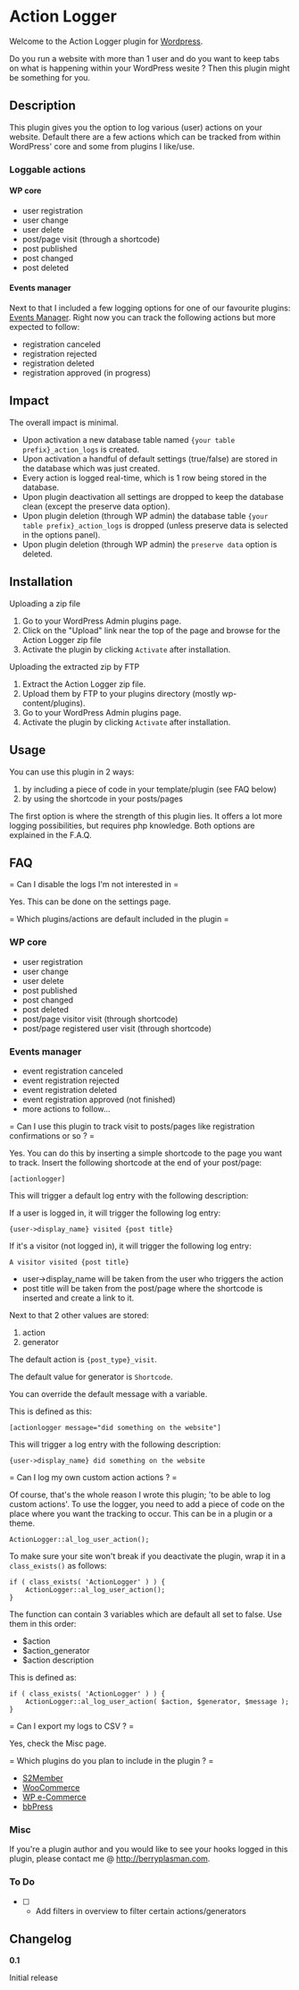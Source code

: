 # Action Logger

Welcome to the Action Logger plugin for [Wordpress](http://wordpress.org). 

Do you run a website with more than 1 user and do you want to keep tabs on what is happening within your WordPress wesite ? Then this plugin might be something for you.

## Description 

This plugin gives you the option to log various (user) actions on your website. Default there are a few actions which can be tracked from within WordPress' core and some from plugins I like/use.

### Loggable actions

#### WP core
* user registration
* user change
* user delete
* post/page visit (through a shortcode)
* post published
* post changed
* post deleted

#### Events manager
Next to that I included a few logging options for one of our favourite plugins: [Events Manager](http://wp-events-plugin.com/). Right now you can track the following actions but more expected to follow:
* registration canceled
* registration rejected
* registration deleted
* registration approved (in progress)

## Impact

The overall impact is minimal.

* Upon activation a new database table named `{your table prefix}_action_logs` is created.
* Upon activation a handful of default settings (true/false) are stored in the database which was just created.
* Every action is logged real-time, which is 1 row being stored in the database.
* Upon plugin deactivation all settings are dropped to keep the database clean (except the preserve data option).
* Upon plugin deletion (through WP admin) the database table `{your table prefix}_action_logs` is dropped (unless preserve data is selected in the options panel).
* Upon plugin deletion (through WP admin) the `preserve data` option is deleted.

## Installation

Uploading a zip file
1. Go to your WordPress Admin plugins page.
1. Click on the "Upload" link near the top of the page and browse for the Action Logger zip file
1. Activate the plugin by clicking `Activate` after installation.

Uploading the extracted zip by FTP
1. Extract the Action Logger zip file.
1. Upload them by FTP to your plugins directory (mostly wp-content/plugins).
1. Go to your WordPress Admin plugins page.
1. Activate the plugin by clicking `Activate` after installation.


## Usage

You can use this plugin in 2 ways:
1. by including a piece of code in your template/plugin (see FAQ below)
1. by using the shortcode in your posts/pages

The first option is where the strength of this plugin lies. It offers a lot more logging possibilities, but requires php knowledge.
Both options are explained in the F.A.Q.

## FAQ

= Can I disable the logs I'm not interested in =

Yes. This can be done on the settings page.

= Which plugins/actions are default included in the plugin =

### WP core
* user registration
* user change
* user delete
* post published
* post changed
* post deleted
* post/page visitor visit (through shortcode)
* post/page registered user visit (through shortcode)

### Events manager
* event registration canceled
* event registration rejected
* event registration deleted
* event registration approved (not finished)
* more actions to follow...

= Can I use this plugin to track visit to posts/pages like registration confirmations or so ? =

Yes. You can do this by inserting a simple shortcode to the page you want to track. Insert the following shortcode at the end of your post/page:
    
    [actionlogger]

This will trigger a default log entry with the following description:

If a user is logged in, it will trigger the following log entry:

    {user->display_name} visited {post title}

If it's a visitor (not logged in), it will trigger the following log entry:

    A visitor visited {post title}

* user->display_name will be taken from the user who triggers the action
* post title will be taken from the post/page where the shortcode is inserted and create a link to it.

Next to that 2 other values are stored:
1. action
2. generator

The default action is `{post_type}_visit`.

The default value for generator is `Shortcode`. 

You can override the default message with a variable. 

This is defined as this:

    [actionlogger message="did something on the website"]
   

This will trigger a log entry with the following description:

    {user->display_name} did something on the website

= Can I log my own custom action actions ? =

Of course, that's the whole reason I wrote this plugin; 'to be able to log custom actions'. To use the logger, you need to add a piece of code on the place where you want the tracking to occur. This can be in a plugin or a theme.

    ActionLogger::al_log_user_action();

To make sure your site won't break if you deactivate the plugin, wrap it in a `class_exists()` as follows:     

    if ( class_exists( 'ActionLogger' ) ) {
        ActionLogger::al_log_user_action();
    }

The function can contain 3 variables which are default all set to false. Use them in this order:

* $action
* $action_generator
* $action description

This is defined as:

    if ( class_exists( 'ActionLogger' ) ) {
        ActionLogger::al_log_user_action( $action, $generator, $message );
    }

= Can I export my logs to CSV ? =

Yes, check the Misc page.

= Which plugins do you plan to include in the plugin ? =

* [S2Member](http://www.s2member.com/)
* [WooCommerce](https://woocommerce.com/)
* [WP e-Commerce](https://wpecommerce.org/)
* [bbPress](https://bbpress.org/)


### Misc

If you're a plugin author and you would like to see your hooks logged in this plugin, please contact me @ http://berryplasman.com.  

### To Do
* [ ] - Add filters in overview to filter certain actions/generators

## Changelog

**0.1**

Initial release
